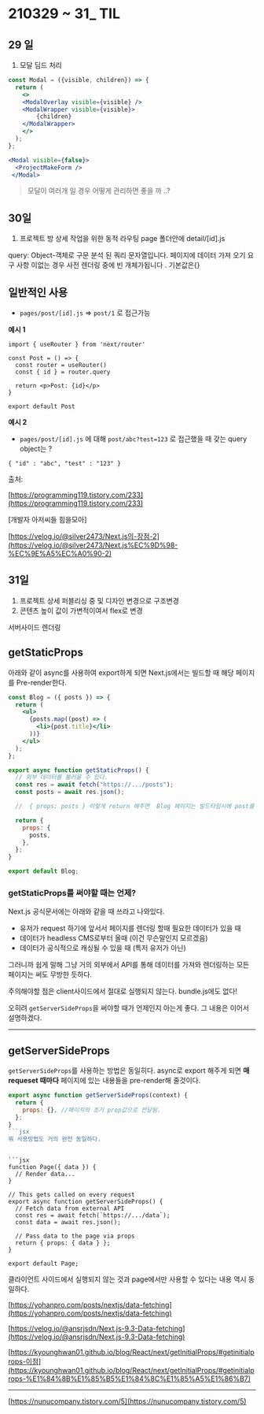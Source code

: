 # 210329 ~ 31_ TIL

## 29 일

1. 모달 딤드 처리 

```jsx
const Modal = ({visible, children}) => {
  return (
    <>
    <ModalOverlay visible={visible} />
    <ModalWrapper visible={visible}>
        {children}
    </ModalWrapper>
    </>
  );
};

<Modal visible={false}>
  <ProjectMakeForm />
 </Modal>
```

> 모달이 여러개 일 경우 어떻게 관리하면 좋을 까 ..?

## 30일

1. 프로젝트 방 상세 작업을 위한 동적 라우팅
page 폴더안에 detail/[id].js 

query: Object-객체로 구문 분석 된 쿼리 문자열입니다. 페이지에 데이터 가져 오기 요구 사항 이없는 경우 사전 렌더링 중에 빈 개체가됩니다 . 기본값은{}

## 일반적인 사용

- `pages/post/[id].js` ⇒ `post/1` 로 접근가능

**예시 1**

```
import { useRouter } from 'next/router'

const Post = () => {
  const router = useRouter()
  const { id } = router.query

  return <p>Post: {id}</p>
}

export default Post
```

**예시 2**

- `pages/post/[id].js` 에 대해 `post/abc?test=123` 로 접근했을 때 갖는 query object는 ?

```
{ "id" : "abc", "test" : "123" }
```

출처:

[https://programming119.tistory.com/233](https://programming119.tistory.com/233)

[개발자 아저씨들 힘을모아]

[https://velog.io/@silver2473/Next.js의-장점-2](https://velog.io/@silver2473/Next.js%EC%9D%98-%EC%9E%A5%EC%A0%90-2)

## 31일

1. 프로젝트 상세 퍼블리싱 중 및 디자인 변경으로 구조변경
2. 콘텐츠 높이 값이 가변적이여서 flex로 변경

서버사이드 렌더링

## **getStaticProps**

아래와 같이 async를 사용하여 export하게 되면 Next.js에서는 빌드할 때 해당 페이지를 Pre-render한다.

```jsx
const Blog = ({ posts }) => {
  return (
    <ul>
      {posts.map((post) => (
        <li>{post.title}</li>
      ))}
    </ul>
  );
};

export async function getStaticProps() {
  // 외부 데이터를 불러올 수 있다.
  const res = await fetch("https://.../posts");
  const posts = await res.json();

  //  { props: posts } 이렇게 return 해주면  Blog 페이지는 빌드타임시에 post를 가져온다.

  return {
    props: {
      posts,
    },
  };
}

export default Blog;
```

### **getStaticProps를 써야할 때는 언제?**

Next.js 공식문서에는 아래와 같을 때 쓰라고 나와있다.

- 유저가 request 하기에 앞서서 페이지를 렌더링 할때 필요한 데이터가 있을 때
- 데이터가 headless CMS로부터 올때 (이건 무슨말인지 모르겠음)
- 데이터가 공식적으로 캐싱될 수 있을 때 (특저 유저가 아닌)

그러니까 쉽게 말해 그냥 거의 외부에서 API를 통해 데이터를 가져와 렌더링하는 모든 페이지는 써도 무방한 듯하다.

주의해야할 점은 client사이드에서 절대로 실행되지 않는다. bundle.js에도 없다!

오히려 `getServerSideProps`을 써야할 때가 언제인지 아는게 좋다. 그 내용은 이어서 설명하겠다.

---

## **getServerSideProps**

`getServerSideProps`를 사용하는 방법은 동일히다. async로 export 해주게 되면 **매 requeset 때마다** 페이지에 있는 내용들을 pre-render해 줄것이다.

```jsx
export async function getServerSideProps(context) {
  return {
    props: {}, //페이지의 초기 prop값으로 전달됨.
  };
}
```jsx
뭐 사용방법도 거의 완전 동일하다.
```
```

```jsx
function Page({ data }) {
  // Render data...
}

// This gets called on every request
export async function getServerSideProps() {
  // Fetch data from external API
  const res = await fetch(`https://.../data`);
  const data = await res.json();

  // Pass data to the page via props
  return { props: { data } };
}

export default Page;
```

클라이언트 사이드에서 실행되지 않는 것과 page에서만 사용할 수 있다는 내용 역시 동일하다.

[https://yohanpro.com/posts/nextjs/data-fetching](https://yohanpro.com/posts/nextjs/data-fetching)

[https://velog.io/@ansrjsdn/Next.js-9.3-Data-fetching](https://velog.io/@ansrjsdn/Next.js-9.3-Data-fetching)

[https://kyounghwan01.github.io/blog/React/next/getInitialProps/#getinitialprops-이점](https://kyounghwan01.github.io/blog/React/next/getInitialProps/#getinitialprops-%E1%84%8B%E1%85%B5%E1%84%8C%E1%85%A5%E1%86%B7)

****

[https://nunucompany.tistory.com/5](https://nunucompany.tistory.com/5)